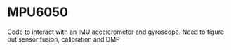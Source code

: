 # MPU6050
Code to interact with an IMU accelerometer and gyroscope. Need to figure out sensor fusion, calibration and DMP

